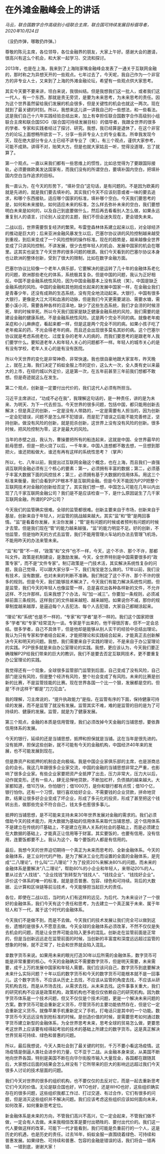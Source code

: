 # 在外滩金融峰会上的讲话

*马云，联合国数字合作高级别小组联合主席，联合国可持续发展目标倡导者，2020年10月24日*

（没扔炸弹，哪敢扔炸弹。）

尊敬的陈元主席，各位领导，各位金融界的朋友，大家上午好。感谢大会的邀请，很高兴有这么个机会，和大家一起学习、交流和探讨。

2013年，也是在上海，我来到了上海陆家嘴金融峰会发表了一通关于互联网金融的，那时称之为异想天开的一些观点。七年过去了，今天呢，我自己作为一个非官方的非专业人士，又来到了上海的外滩金融论坛，希望有一些观点供大家思考。

其实今天要不要来讲，坦白来说，我很纠结。但是我想我们这一批人，或者我们这一代人，有一个东西，那就是责无旁贷，是要为未来思考，为未来思考的责任。因为这个世界虽然留给我们发展的机会很多，但是关键性的机会也就这一两次。现在就到了最关键的时刻。所以，我想来这儿讲一讲我自己的一些想法，和一些看法。这是我们自己十六年实践经验总结出来，加上有幸担任联合国数字合作高级别小组联合主席和联合国SDG（联合国可持续发展目标）的倡导者，我跟全世界的很多的学者、专家和实践者经过了探讨、研究。我想，我已经算是退休了，在这个非官方的论坛上面想畅所欲言一下，分享一些非专业人士的专业看法。所幸我发现今天，现在绝大部分专业人士已经不讲专业了（笑）。有三个观点，谨供大家参考，可能不成熟，讲得不对，贻笑大方。但是也就大家姑且一听，觉得没道理，忘了就算了。

第一个观点。一直以来我们都有一些思维上的惯性，比如总觉得为了要跟国际接轨，必须要做欧美发达国家有，而我们没有的所谓空白，要填补国内空白，把填补国内空白当作追求的目标。

我一直认为，在今天的形势下，“填补空白”这句话，是有问题的。不是因为欧美的就是先进的，就是我们要去填补的。其实我们今天不应该刻意或者一味的要去追求，和哪个东西接轨，适应哪个国家的标准，填补哪个空白。今天我们要思考的是，如何和未来接轨，如何适应未来的标准，怎么样去弥补未来的空白，我们要想明白未来是如何的，以及自己到底要做什么，然后再去看看别人怎么做，如果永远重复别人的语言，讨论别人设定的主题，我们不但会迷失现在，更会错失未来。

二战以后，世界需要恢复经济的繁荣。布雷登森林体系建立起来以后，对全球经济的推动是巨大的；后来亚洲金融风暴发生以后，巴塞尔协议讲的风险控制越来越受到重视，到后来变成了一个风险控制的操作标准。现在的趋势是，越来越像全世界变成了只讲风险控制，不讲发展，很少去想年轻人的机会、发展中国家的机会在哪里。这其实也诞生了今天世界的很多问题的根源。我们今天看到的巴塞尔协议本身也让欧洲的整体创新，受到了很大的限制，比如在数字金融方面。

巴塞尔协议比较像一个老年人俱乐部，它要解决的是运转了几十年的金融体系老化的问题，欧洲那些老化的体系，系统极其复杂。但是中国的问题，我认为正好相反。中国不是金融系统性风险，因为中国金融基本上没有系统（笑）。中国是缺乏金融系统的风险。中国的金融和其他刚成长起来的发展中国家一样，在金融业我们是青春少年，还没有成熟的生态系统，没有完全地流动起来。大银行，中国有很多大银行，更像是大江大河和血液的动脉，但是我们今天更需要湖泊、需要水塘，需要小溪小河，需要各种各样的沼泽地，缺少了这些生态系统，我们才会涝的时候涝死，旱的时候旱死。所以今天我们国家是缺乏健康金融系统的风险，我们需要的是建设金融的健康系统。不是金融系统性风险。这是两个完全不同的病。就像老年痴呆症和小儿麻痹症，看起来都一样，但是这是两个完全不同的病。如果小孩子吃了老年痴呆的药，不光会得老年的病，而且还会出现很多莫名其妙的病。这个巴塞尔协议就是考虑系统老化、过度复杂的老年人的病的，而我们要思考的是跟老年人我们要学什么。要知道老年人和年轻人关心的问题都不一样。年轻人的城市关心的是有没有学校，老年人关心的是有没有医院。

所以今天世界的变化是非常神奇、非常快速。我也很自豪地跟大家宣布，昨天晚上，就在上海，我们决定了蚂蚁金服上市的定价，这么大一次，全人类有史以来最大的上市，在纽约城以外定价，这是第一次，在五年前甚至三年前我们想都不敢想。但是奇迹就这么在发生。

第二个观点，创新是一定要付出代价的，我们这代人必须有所担当。

习近平主席讲过，“功成不必在我”，我理解这句话的，是一种责任，讲的是为未来、为明天、为下一代去担当。今天世界的很多问题，包括中国，都只能用创新去解决；但是真正的创新，一定是没有人带路的，一定是需要有人担当的，因为创新一定会犯错误，问题不是怎么样不犯错误，而是犯了错误之后能不能完善修正，坚持创新。做没有风险的创新，就是扼杀创新，这世界上没有没有风险的创新。很多时候，把风险控制为零，这才是最大的风险。

当年的赤壁之战，我认为，曹操要把所有的船连起来，这就是中国、全世界最早的航母思想，但是一把火烧了以后，一千年来，中国人连想都不敢去想，一旦想到那把火，谁还把船做大，谁还有再有这样的系统性思考？（掌声）

所以，七、八年以前，我提出过互联网金融这个概念，也在上海，而且我们一直强调互联网金融必须有三个核心的要素：第一，必须拥有丰富的数据；第二，必须基于丰富大数据下面的风控技术；第三，必须拥有基于大数据的信用体系。用这三个标准来衡量，我们会看到P2P根本不是互联网金融。但是今天不能因为P2P把整个互联网技术对金融的创新给否定了。其实我们想一想，中国怎么可能在几年以内出现了几千家互联网金融公司？我们是不是应该检查一下，是什么原因诞生了几千家互联网金融，所谓的P2P公司？

今天我们的监管确实很难。全球的监管都很难。创新主要来自于市场，创新来自于基层，创新来自于年轻人，对监管的挑战越来越大。其实“监”和“管”是两回事情。“监”是看着你发展，关注你发展；“管”是有问题的时候或者预判有问题的时候才去管。但是我们现在“管”的能力越来越强，“监”的能力明显不足。好的创新，不怕监管，但是怕昨天的方式去监管，我们不能用管理火车站的办法去管理飞机场，不能用昨天的办法来管未来。

“监”和“管”不一样，“政策”和“文件”也不一样，今天，这个不许、那个不许，那都叫文件。政策是机制建设，是激励发展。今天，全世界特别是中国需要很多的“政策专家”，而不是“文件专家”。制订政策是一门技术活，其实解决系统性复杂的问题，我自己觉得，可以跟大家分享一下，我们淘宝是怎么做的。17年以前，我们没有技术，没有数据，也对未来的判断不准确。我们制定了这个不许、那个不许的很多的规则。但是今天，我们能够技术解决了。今天我们有能力解决系统性问题。但是监管，我们今天的年轻人也像监管一样，总是喜欢出各种各样新的文件，不允许这样、不允许那样。后来我想了个办法，叫“加一减三”。你要加一条规则，必须减掉前面三条规则。这样我们的文件越来越短、越来越短。如果说你不减，那你的规章制度越来越厚，是逼迫每个人去犯法、每个人去犯错，大家自己都糊涂起来。

“理论”和“系统”也是不一样的，“专家”和“学者”是不一样的。我们这个国家把很多“学者”和“专家”经常混为一谈。专家是干出来的，他干得很厉害，但不一定会总结。很多学者，自己不具体干，但是他却是能够从别人实干的经验中总结出理论。我认为只有专家和学者结合起来，才能把理论和实践结合起来，才能真正去创新解决今天和明天的问题。我想，我们需要来自于实践的理论，不是来自于办公室理论的实践。P2P很多就是来自办公室理论的实践。我想，更应该认为，今天我们要正确理解P2P给我们带来的巨大的教训，我们不是要去否定互联网技术，更不要重复办公室理论的实践。

我觉得还有一个现象，全球很多监管部门监管到后面，自己变成了没有风险，自己部门是没有风险，但是整个经济有风险，整个社会变成了有风险。未来的比赛是创新的比赛，不是监管技能的比赛。现在世界各国一个比一个狠，发展都是空的。但是“不许这样干”都是“刀刀见血”。

我的理解，习主席说的，“提升执政能力”是指，在监管有序的下面，保持健康可持续的发展，而不是监管了就没有发展。监管其实不难，难的是监管的目的是为了可持续的、健康的发展。监管，就是为了健康发展。

第三个观点，金融的本质是信用管理，我们必须改掉今天金融的当铺思想，要依靠信用体系的发展。

今天的银行，延续的还是当铺思想，抵押和担保就是当铺。这在当年是很先进的。没有抵押，担保这些创新，就不可能有今天的金融机构，中国经济40年来的发展，也不可能发展到现在。

但是靠资产和抵押的机制会走向极端。我是中国企业家俱乐部的主席，也是浙商总会的会长。我这几年跟很多企业家交流，中国的金融的当铺思想非常之严重，也影响了很多企业家。有些企业家要把资产全抵押了出去，压力非常大，压力大以后，动作就变形。还有一些人，肆无忌惮地贷款，不断加杠杆，负债搞的越来越大。大家都知道，借10万块，你怕银行；借1000万，是你和银行都有点慌；借10个亿，银行怕你。还有一个习惯，银行喜欢给好企业、不需要钱的企业贷款，拼命地贷款，结果让很多好企业变成了坏企业，形成了多元化的投资，形成了甚至把这个钱转出去，做那些完全不符合自己，钱太多也惹很多事儿。

抵押的当铺思想，是不可能来支持未来30年世界发展对金融的需求的。我们必须借助今天的技术能力，用大数据为基础的信用体系来取代当铺思想，这个信用体系不是建立在传统的IT基础上，不是建立在熟人关系的社会的基础上，而是必须建立在大数据的基础上，才能真正让信用等于财富。其实要饭的，也要有信用，没有信用，连要饭都要不上。我认为这个，每个要饭的人都是有信用的。

最后，我想今天的世界迫切期待一个真正为未来而思考的、全新金融体系。今天的金融体系，是工业时代的产物，是为了解决工业化而设置的全面的金融体系，是完成“二八理论”。什么叫“二八理论”？为了投资20%来解决80%的问题。而未来的金融体系是要解决“八二理论”，帮助80%的小企业和年轻人，来带动20%的人。要从过去“人找钱”、“企业找钱”到转型为“钱找人”、“钱找企业”、“钱找好企业”。评价这个体系的唯一的标准，就是是否普惠、包容、绿色和可持续。背后的大数据、云计算和区块链等前沿技术，今天能够担当起巨大的责任。

各位，即使在二战以后，当时的人们有这样的远见，为后代、为未来设计了一个很好的金融体系，我们今天有这个责任和思考，为去建立一个真正属于未来、属于年轻人和下一代，属于这个时代的金融体系。

今天我们不是做不到，而是不去做。今天我们的技术发展让我们完全可以做到这些，遗憾的是很多人不愿意去做。今天全球的金融体系必须改革，不然不仅仅是失去机会的问题，而是让全世界可能会陷入更多的混乱。创新走在监管前面是正常的，但是当创新远远走在监管前面的时候，当创新的丰富度和深度远远超过监管的想象的时候，就不正常了，社会和世界就会陷入混乱。

拿数字货币来说。如果用未来的眼光打造30年以后所需的金融体系，数字货币可能是非常重要的核心。今天的金融确实不需要数字货币，但是明天需要，未来需要，成千上万的发展中国家和年轻人需要。我们应该问自己，数字货币到底要解决未来什么实际问题？十年以后的数字货币和今天的数字货币可能根本就不是一回事儿。这个数字货币，不应该从历史上去找，不应该从监管的角度去找，不应该从研究机构去找，而是从市场去找，从需求去找，从未来去找。这件事事关重大，我们的研究机构不应该是政策机构，政策机构也不能仅仅依赖自己的研究机构。因为数字货币体系是一个技术问题，但又不仅仅是个技术问题，更是一个解决未来问题的方案。数字货币可能会重新定义货币，尽管货币的主要功能依然存在，但是它一定会重新定义货币。就像苹果手机重新定义了手机，打电话只是其中的一个功能。数字货币今天远远没有到抢标准的时候。是创造价值的时候，是需要思考如何通过数字货币建立新型的金融体系，为全世界思考未来，思考全球的贸易怎么做，更要思考这世界上应该要有经得起考验的技术的基础上所建立的数字货币。这是真正解决世界贸易可持续、绿色和普惠的问题。

所以，最后我想说，今天人类社会到了最关键的时刻，千万不要小看这场疫情。这场疫情是倒逼人类社会进步的力量，它不亚于二战。从金融本身来说，从美国不断地向世界各国，特别是美国不断在向华尔街股市输入大量现金，各国都在跟随其后，大家想过后面的结果会怎么样没有？它所带来的巨大的影响远远超过我们今天很多人讨论的技术层面的问题。

我们今天对世界的很多的组织机构，也不要仅仅的去反对它，而是一起去重新思考它们今天的价值。无论是联合国也好，WTO也好，还是WHO也好，这些组织确实存在的很多问题，这些组织我都工作过、打过交道、有过合作，它们有很多的问题，但是消灭这些组织并不解决问题。我们应该考虑这些组织应该如何面向未来，如何改革，如何重新思考定位。

新金融体系是未来的方向，不管我们高兴不高兴，它一定会起来，不管我们做不做，一定会有人去做。未来我相信改革是要付出牺牲的、要付出代价的。我们这一代人要做这样的改革，可能下一代才能看到，我们可能是负重前行的一个人，这是历史的机遇，也是历史的责任。过去16年，蚂蚁金服一直围绕着绿色、可持续和普惠发展。如果绿色、可持续和普惠、包容的金融是错误的话，我们将会一错再错、一错到底，谢谢大家！

